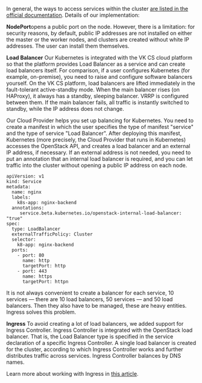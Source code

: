 In general, the ways to access services within the cluster [are listed in the official documentation](https://kubernetes.io/docs/concepts/services-networking/service/#publishing-services-service-types). Details of our implementation:

**NodePort**opens a public port on the node. However, there is a limitation: for security reasons, by default, public IP addresses are not installed on either the master or the worker nodes, and clusters are created without white IP addresses. The user can install them themselves.

**Load Balancer** Our Kubernetes is integrated with the VK CS cloud platform so that the platform provides Load Balancer as a service and can create load balancers itself. For comparison, if a user configures Kubernetes (for example, on-premise), you need to raise and configure software balancers yourself. On the VK CS platform, load balancers are lifted immediately in the fault-tolerant active-standby mode. When the main balancer rises (on HAProxy), it always has a standby, sleeping balancer. VRRP is configured between them. If the main balancer fails, all traffic is instantly switched to standby, while the IP address does not change.

Our Cloud Provider helps you set up balancing for Kubernetes. You need to create a manifest in which the user specifies the type of manifest "service" and the type of service "Load Balancer". After deploying this manifest, Kubernetes (more precisely, the Cloud Provider that runs in Kubernetes) accesses the OpenStack API, and creates a load balancer and an external IP address, if necessary. If an external address is not needed, you need to put an annotation that an internal load balancer is required, and you can let traffic into the cluster without opening a public IP address on each node.

```
apiVersion: v1
kind: Service
metadata:
  name: nginx
  labels:
    k8s-app: nginx-backend
  annotations:
     service.beta.kubernetes.io/openstack-internal-load-balancer: "true"
spec:
  type: LoadBalancer
  externalTrafficPolicy: Cluster
  selector:
    k8-app: nginx-backend
  ports:
    - port: 80
      name: http
      targetPort: http
    - port: 443
      name: https
      targetPort: httpn
```

It is not always convenient to create a balancer for each service, 10 services — there are 10 load balancers, 50 services — and 50 load balancers. Then they also have to be managed, these are heavy entities. Ingress solves this problem.

**Ingress** To avoid creating a lot of load balancers, we added support for Ingress Controller. Ingress Controller is integrated with the OpenStack load balancer. That is, the Load Balancer type is specified in the service declaration of a specific Ingress Controller. A single load balancer is created for the cluster, according to which Ingress Controller works and further distributes traffic across services. Ingress Controller balances by DNS names.

Learn more about working with Ingress in [this article](https://mcs.mail.ru/help/ru_RU/k8s-net/k8s-ingress ).